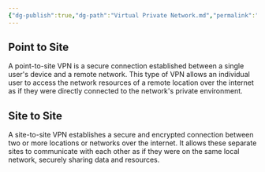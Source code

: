 ```yaml
---
{"dg-publish":true,"dg-path":"Virtual Private Network.md","permalink":"/virtual-private-network/","tags":["notes"]}
---
```



## Point to Site

A point-to-site VPN is a secure connection established between a single user's device and a remote network. This type of VPN allows an individual user to access the network resources of a remote location over the internet as if they were directly connected to the network's private environment.

## Site to Site

A site-to-site VPN establishes a secure and encrypted connection between two or more locations or networks over the internet. It allows these separate sites to communicate with each other as if they were on the same local network, securely sharing data and resources.  
